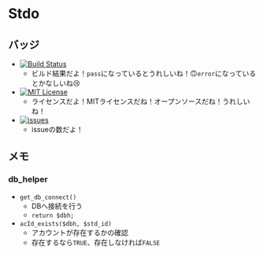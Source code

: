 # Stdo

## バッジ
- [![Build Status](https://travis-ci.com/kazuki19992/Stdo.svg?branch=master)](https://travis-ci.com/kazuki19992/Stdo)
  - ビルド結果だよ！`pass`になっているとうれしいね！🙃`error`になっているとかなしいね😢
- [![MIT License](http://img.shields.io/badge/license-MIT-blue.svg?style=flat)](LICENSE)
  - ライセンスだよ！MITライセンスだね！オープンソースだね！うれしいね！
- [![issues](https://img.shields.io/github/issues/kazuki19992/Stdo)](ISSUES)
  - issueの数だよ！
## メモ
### db_helper
- `get_db_connect()`
  - DBへ接続を行う
  - `return $dbh;`
- `acId_exists($dbh, $std_id)`
  - アカウントが存在するかの確認
  - 存在するなら`TRUE`、存在しなければ`FALSE`